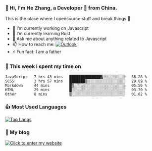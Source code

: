 ### 👋 Hi, I'm He Zhang, a Developer 🚀 from China.

This is the place where I opensource stuff and break things :rofl:

- 🔭  I’m currently working on Javascript
- 🌱  I’m currently learning Rust
- 💬  Ask me about anything related to Javascript
- 📫  How to reach me: [![Outlook](https://img.shields.io/badge/-Outlook-0078D4?style=flat&logo=Microsoft-Outlook&logoColor=white)](mailto:zhanghecool@outlook.com)
- ⚡  Fun fact: I am a father

### 💪 This week I spent my time on 
<!--START_SECTION:waka-->
```text
JavaScript   7 hrs 43 mins   ██████████████▓░░░░░░░░░░   58.28 % 
SCSS         3 hrs 57 mins   ███████▒░░░░░░░░░░░░░░░░░   29.89 % 
Markdown     44 mins         █▒░░░░░░░░░░░░░░░░░░░░░░░   05.56 % 
HTML         29 mins         █░░░░░░░░░░░░░░░░░░░░░░░░   03.70 % 
Other        8 mins          ▒░░░░░░░░░░░░░░░░░░░░░░░░   01.02 % 
```
<!--END_SECTION:waka-->

### 👍 Most Used Languages
[![Top Langs](https://github-readme-stats.vercel.app/api/top-langs/?username=zhanghecool&layout=compact)](https://zhanghe.cool)

### 🌈 My blog 
[![Click to enter my website](https://cdn.jsdelivr.net/gh/zhanghecool/assets/images/gif/zhanghecools.gif)](https://zhanghe.cool)

